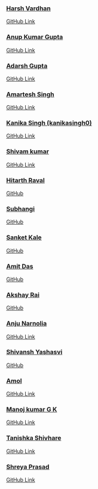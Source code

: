 <!-- ➡️ Adding your profile name alone here won't be merged 🙅‍♂️
Only contributors can add their name here  ⬅️
  -->

<!-- add your name and links after the bottom most name -->

### [Harsh Vardhan](https://github.com/harshvardhansb)

[GitHub Link](https://github.com/harshvardhansb)

<!-- next name below this line -->

### [Anup Kumar Gupta](https://github.com/anupgupta09)

[GitHub Link](https://github.com/anupgupta09)

<!-- next name below this line -->

### [Adarsh Gupta](https://github.com/adarsh1114)

[GitHub Link](https://github.com/adarsh1114)

<!-- next name below this line -->

### [Amartesh Singh](https://github.com/im-anahata)

[GitHub Link](https://github.com/im-anahata)

<!-- next name below this line -->

### [Kanika Singh (kanikasingh0)](https://github.com/kanikasingh0)

[GitHub Link](https://github.com/kanikasingh0)

<!-- next name below this line -->

### [Shivam kumar](https://github.com/shivam04099)

[GitHub Link](https://github.com/shivam04099)

<!-- next name below this line -->

### [Hitarth Raval](https://www.linkedin.com/in/ravalhitarth/)

[GitHub](https://github.com/hitarthraval)

<!-- next name below this line -->

### [Subhangi](https://www.linkedin.com/in/subhangi-dhasmana-04a911235/)

[GitHub](https://github.com/SUBHANGI-DHASMANA)

<!-- next name below this line -->

### [Sanket Kale](https://www.linkedin.com/in/sanket-kale)

[GitHub](https://github.com/sanketkale99)

<!-- next name below this line -->

### [Amit Das](https://www.linkedin.com/in/amit-das-ad)

[GitHub](https://github.com/das-amit)

<!-- next name below this line -->

### [Akshay Rai](https://www.linkedin.com/in/akshay-rai-5b21a3223/)

[GitHub](https://github.com/akshayrai14)

<!-- next name below this line -->

### [Anju Narnolia](https://github.com/https://github.com/Anju-Narnolia)

[GitHub Link](https://github.com/Anju-Narnolia)

<!-- next name below this line -->

### [Shivansh Yashasvi](https://www.linkedin.com/in/shivansh-yashasvi-16405620b/)

[GitHub](https://github.com/shenwai)

<!-- next name below this line -->

### [Amol](https://github.com/amol-gits)

[GitHub Link](https://github.com/amol-gits)

<!-- next name below this line -->

### [Manoj kumar G K](https://github.com/manoj8861)

[GitHub Link](https://github.com/manoj8861)

<!-- next name below this line -->

### [Tanishka Shivhare](https://github.com/Tanishka-22)

[GitHub Link](https://github.com/Tanishka-22)

<!-- next name below this line -->

### [Shreya Prasad](https://www.linkedin.com/in/shreyaprasad02/)

[GitHub Link](https://github.com/Shreyaprasad02)
